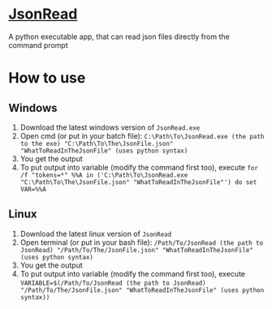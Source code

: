 # [JsonRead](https://portex7000.github.io/Json-Read/)
A python executable app, that can read json files directly from the command prompt

# How to use
## Windows
1. Download the latest windows version of `JsonRead.exe`
2. Open cmd (or put in your batch file): `C:\Path\To\JsonRead.exe (the path to the exe) "C:\Path\To\The\JsonFile.json" "WhatToReadInTheJsonFile" (uses python syntax)`
3. You get the output
4. To put output into variable (modify the command first too), execute `for /f "tokens=*" %%A in ('C:\Path\To\JsonRead.exe "C:\Path\To\The\JsonFile.json" "WhatToReadInTheJsonFile"') do set VAR=%%A`

## Linux
1. Download the latest linux version of `JsonRead`
2. Open terminal (or put in your bash file): `/Path/To/JsonRead (the path to JsonRead) "/Path/To/The/JsonFile.json" "WhatToReadInTheJsonFile" (uses python syntax)`
3. You get the output
4. To put output into variable (modify the command first too), execute `VARIABLE=$(/Path/To/JsonRead (the path to JsonRead) "/Path/To/The/JsonFile.json" "WhatToReadInTheJsonFile" (uses python syntax))`
